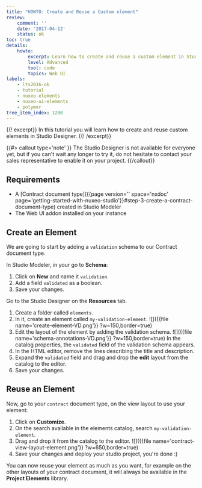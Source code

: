 ```yaml
---
title: "HOWTO: Create and Reuse a Custom element"
review:
    comment: ''
    date: '2017-04-12'
    status: ok
toc: true
details:
    howto:
        excerpt: Learn how to create and reuse a custom element in Studio Designer.
        level: Advanced
        tool: code
        topics: Web UI
labels:
    - lts2016-ok
    - tutorial
    - nuxeo-elements
    - nuxeo-ui-elements
    - polymer
tree_item_index: 1200
---
```

{{! excerpt}}
In this tutorial you will learn how to create and reuse custom elements in Studio Designer.
{{! /excerpt}}

{{#> callout type='note' }}
The Studio Designer is not available for everyone yet, but if you can't wait any longer to try it, do not hesitate to contact your sales representative to enable it on your project.
{{/callout}}

## Requirements

- A [Contract document type]({{page version='' space='nxdoc' page='getting-started-with-nuxeo-studio'}}#step-3-create-a-contract-document-type) created in Studio Modeler
- The Web UI addon installed on your instance

## Create an Element
We are going to start by adding a `validation` schema to our Contract document type.

In Studio Modeler, in your go to **Schema**:
1. Click on **New** and name it `validation`.
1. Add a field `validated` as a boolean.
1. Save your changes.

Go to the Studio Designer on the **Resources** tab.
1. Create a folder called `elements`.
1. In it, create an element called `my-validation-element`.
  ![]({{file name='create-element-VD.png'}} ?w=150,border=true)
1. Edit the layout of the element by adding the validation schema.
  ![]({{file name='schema-annotations-VD.png'}} ?w=150,border=true)
  In the catalog properties, the `validated` field of the validation schema appears.
1. In the HTML editor, remove the lines describing the title and description.
1. Expand the `validated` field and drag and drop the **edit** layout from the catalog to the editor.
1. Save your changes.

## Reuse an Element

Now, go to your `contract` document type, on the view layout to use your element:
1. Click on **Customize**.
1. On the search available in the elements catalog, search `my-validation-element`.
1. Drag and drop it from the catalog to the editor.
  ![]({{file name='contract-view-layout-element.png'}} ?w=650,border=true)
1. Save your changes and deploy your studio project, you're done :)

  You can now reuse your element as much as you want, for example on the other layouts of your contract document, it will always be available in the **Project Elements** library.
